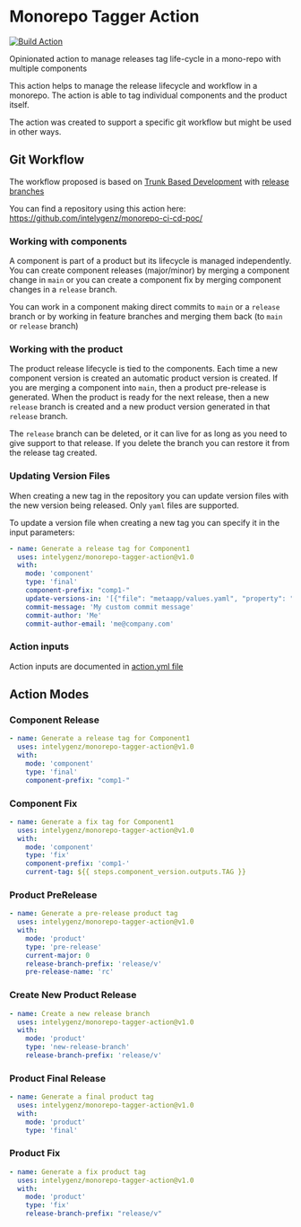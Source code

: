 # Monorepo Tagger Action

[![Build Action](https://github.com/intelygenz/monorepo-tagger-action/actions/workflows/release.yml/badge.svg)](https://github.com/intelygenz/monorepo-tagger-action/actions/workflows/release.yml)

Opinionated action to manage releases tag life-cycle in a mono-repo with multiple components

This action helps to manage the release lifecycle and workflow in a monorepo. The action is able to tag individual 
components and the product itself.

The action was created to support a specific git workflow but might be used in other ways.

## Git Workflow

The workflow proposed is based on [Trunk Based Development](https://trunkbaseddevelopment.com/) with 
[release branches](https://trunkbaseddevelopment.com/branch-for-release/)

You can find a repository using this action here: https://github.com/intelygenz/monorepo-ci-cd-poc/

### Working with components

A component is part of a product but its lifecycle is managed independently. You can create component releases (major/minor)
by merging a component change in `main` or you can create a component fix by merging component changes in a `release` branch.

You can work in a component making direct commits to `main` or a `release` branch or by working in feature branches and
merging them back (to `main` or `release` branch)

### Working with the product

The product release lifecycle is tied to the components. Each time a new component version is created an automatic product
version is created. If you are merging a component into `main`, then a product pre-release is generated. When the product
is ready for the next release, then a new `release` branch is created and a new product version generated in that `release` branch.

The `release` branch can be deleted, or it can live for as long as you need to give support to that release. If you delete
the branch you can restore it from the release tag created.


### Updating Version Files

When creating a new tag in the repository you can update version files with the new version being released. Only `yaml` files are supported.

To update a version file when creating a new tag you can specify it in the input parameters:

```yaml
- name: Generate a release tag for Component1
  uses: intelygenz/monorepo-tagger-action@v1.0
  with:
    mode: 'component'
    type: 'final'
    component-prefix: "comp1-"
    update-versions-in: '[{"file": "metaapp/values.yaml", "property": "helloWorld.tag"}]'
    commit-message: 'My custom commit message'
    commit-author: 'Me'
    commit-author-email: 'me@company.com'
```

### Action inputs

Action inputs are documented in [action.yml file](action.yml)

## Action Modes

### Component Release

```yaml
- name: Generate a release tag for Component1
  uses: intelygenz/monorepo-tagger-action@v1.0
  with:
    mode: 'component'
    type: 'final'
    component-prefix: "comp1-"
```

### Component Fix

```yaml
- name: Generate a fix tag for Component1
  uses: intelygenz/monorepo-tagger-action@v1.0
  with:
    mode: 'component'
    type: 'fix'
    component-prefix: 'comp1-'
    current-tag: ${{ steps.component_version.outputs.TAG }}
```

### Product PreRelease  

```yaml
- name: Generate a pre-release product tag
  uses: intelygenz/monorepo-tagger-action@v1.0
  with:
    mode: 'product'
    type: 'pre-release'
    current-major: 0
    release-branch-prefix: 'release/v'
    pre-release-name: 'rc'
```

### Create New Product Release

```yaml
- name: Create a new release branch
  uses: intelygenz/monorepo-tagger-action@v1.0
  with:
    mode: 'product'
    type: 'new-release-branch'
    release-branch-prefix: 'release/v'
```

### Product Final Release

```yaml
- name: Generate a final product tag
  uses: intelygenz/monorepo-tagger-action@v1.0
  with:
    mode: 'product'
    type: 'final'
```

### Product Fix

```yaml
- name: Generate a fix product tag
  uses: intelygenz/monorepo-tagger-action@v1.0
  with:
    mode: 'product'
    type: 'fix'
    release-branch-prefix: "release/v"
```

